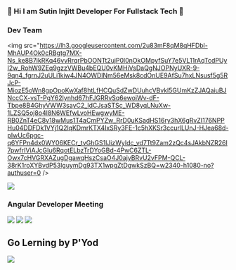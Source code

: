 ### :whale: Hi I am Sutin Injitt Developer For Fullstack Tech :snake:

### Dev Team 

<img src="https://lh3.googleusercontent.com/2u83mF8qM8qHFDbl-MhAUP4Ok0cRBgtg7MX-Ns_ke8B7ikRKq46vvRrqrPbOONTt2ujP0l0nOkOMpyfSuY7e5VL11rAqTcdPUyI2w_RohW9ZEq9gzzVWBu4bEQU0vKMHiVsDaQgNJOPNyUXR-9-9qn4_fgrnJ2uULi1kiw4JN4OWDlNm56eMsk8cdOnUE9AfSu7hxLNsusf5g5RJcP-MiozE5oWn8gpOpoKwXaf8htLfHCQuSdZwDUuhcVBvkl5GUmKzZJAQaiuBJNccCX-vsT-PgY62lynhd67hFJGRRvSq6ewoiWv-dF-Tbpe8B4GhyVWW3sayC2_ldCJsaSTSc_WD8yqLNuXw-1LZSQ5oj8o4l8N6WEfwLvoHEwgwyME-RB0ZnT4eC8v18wMus1T4aCmPYZw_RrD0uKSadHS16ry3hX6gRvZI176NPPHu04DDFDk1VYj1Q2lqKDmrKTX4IxSRy3FE-1c5hXKSr3ccurlLUnJ-HJea68d-pIwUc6pgc-q6YFPn4dx0WY06KECr_tvGhGS1lJizWyIdc_vd7Tt9Zam2zQc4sJAkbNZR26l7pwfrIViAJcGIu6RqotELbzTrDYoGBd-4PwC6ZTL-Owx7cHVGRXAZugDgawqHszCsaO4J0ajyBRvU2vFPM-QCL-38rK1roXYBvdP53lguymDg93TX1wpgZtDgwkSzBQ=w2340-h1080-no?authuser=0 />

<img src="https://scontent.fbkk5-5.fna.fbcdn.net/v/t1.0-9/116791496_2699106467031890_8103958000842022234_o.jpg?_nc_cat=100&_nc_sid=730e14&_nc_eui2=AeFWUPKcO54P6jEK8i4RTTwF2lWN95y_TKnaVY33nL9MqTRcskW794QCccnCsUVpKVyHOdxbSSj4hkE56c7-RsTk&_nc_ohc=wZyPCJ3Hh7UAX-hsTjM&_nc_ht=scontent.fbkk5-5.fna&oh=b3acf2f2a1cd494b4c4aaf38842cbb56&oe=5F4B434D" />

### Angular Developer Meeting

<img src="https://lh3.googleusercontent.com/txMt3mNl5ykH50c-HFZL-GWeMjyvizU4q2pd5NCUJnrBt4K9bE4Bc4O4iQaEOi2m-EWfIragUvBG_I8t1zRZSF1Or8cpP83Z4mi8WstxTI-wGc_63y65A-HwyjcCw3Ufam0Os6pt6Q_NlkWp8HEwpP0U6_XSzFmnUpPsSJtv0RQikyUQbIEPmIqUMK0OhqIlArv6MiUIrjLJa5F2sCPNoAaZcFHDRcpM5YewzG4LiCUP1oIs9Gt1UMzoxYmRO4ZCCmdc2-XAcYAWaYzDR0RGEc15tTAEbmUQ3N1qg7P8vnVbeB1vom0bTBLi3qemHwKVQT4caDlkBEk-M3iITL9JvnmORqFA17x1qlO8x39iSR-20bz_lzx3YXKUpQwnAw4OhAUWwR6IhDjHuWiLUSUuIPslXjO-_fDUPZihTdjRWAkIoPhGdzVNKoAtUOLtCnwdcZiybLLIeWpwUOz0H9z1hprkHGg6KptiLJrMmy5sJdtKh-GZ3u2qE7e6jMjEALec8fZNRu44n8hwY-khsaodsxV_z-gE_SUdngUHC75zQlq6R3t7u98i5scx7vlBjAuaxRcE-P19lpOMCYrLQ3mLJ1nzqds6T-25appg3VRot-PWGldNxJ8Mrklh8A1I6e-P72o_L9SbyZ0eZREtpCxF829Mj9ZHS7ym4ljlOR2CPiTjbXq1cbHO7_f3rHEd6g=w2340-h1080-no?authuser=0" />

<img src="https://lh3.googleusercontent.com/xDeTULM6rbYiBFzclKdIBGSx9P3njCjr7E5rMPy8gi1eEV7OZmWq6SzuzzyusBe7huLEaK-DTZ7_9CS5P79GfsTQQXV9a8HrPXQVDShPjVNB2VqPdbrUOZfERcDW27rNAKhITKv1IhNiTDtgP0-hdz-74Q2-ttzNkAfiDHYn95rVwI0klcfZNdLZhG8w66Evq6s6q297ciqvOQ85q5xG4t8Kx1Too5fpmRzXdB_h_58FemLHWtz5XzwF9x76qTtkOUeuE36ifmjfMbCdDGXrXq5e73VH7Eswo40IbX0_0j8cjbAGnMtNe1ESb4LS8IM0kyMu3U6ubj-WpO37cKEIj4YbD4mt7ghEAB6UD7VgSSmy-zBtbapwG9BQOSa_et_z5o6Fz20QLFfu7FlcX4NP4X4JR8KW7JSQQt4X8mZcmfTX4yb97GnuFY4LTbJCIrH2S81QBfYbOEavRgesFENt8schTLynofYKHiFCIldpmBYBPhhfLs4YLKSjCg5C3sAGEp7HLZPPScCXK-h6yKyR7QvTS5RlJTQVhyG-psJ8TYA57gePAi4lxaFmSVHamrVtpk65lKCKqigOccn52xXKTN77aYMfhB69pi43VwYkPh1_Phe7v1gtdyD-lcdYMnsPk2Sm3Pcs7RFqUyWrfa7DofgjHc56KmLZbK1EhjzqWa_Cwkq0gD3fgBVmwpOeFw=w2326-h1744-no?authuser=0" />

<img src="https://lh3.googleusercontent.com/HH8v_ppocSfMciEP1EafxrzUuD8hUfr1NXfy3T8Cs_hgN_eKbCi5MakgltyQvxS5ZflaC_5W8dV91gOdOde08PBeoX5dmcR71YFfg_SpM3qqiytpllH4lMqhNMw2NykCVYyPhYlJyN9NjQfOh_X8XXU2PGfFYV7SfRxEReZgTNeuhllJQdH9Q52GE108RrvPTFr77CjS3bTSMM6c-PQ4jnWyO9yJwkr5u80F6pke5mOW03J74MXdhynfsVxfAwZyLn9LTfsMu_n00uJaQIjQjnmeyOhPNdznQlgWckXzueUStu9tfgg7kIO1ykOkajc7RAJusBQe3TZ14rUakm0GAXvo1NRoRNnsDfmxmjW-aQJWiJhhcOTf1MEaT1VwFow5FDdHJReKh28hWys8sRWKQvfD6FLyL9AoU60VEjT63BSTE1IZ1aZJZQiJhoMU9Rlh7dRCwNJNi-aPCPn5CYVR_bAEB46w3Y-GNe4I3Vp7ZGtjp3kiese5G_PUfaT2u6l0Za00nWWed_oDaYgd9Fzj1vjdz0k_6BUH0bMCdNFlBqRwZCmrNeFFdJUgswHiVwLsHiNMGM8gyaFIsu3bH3Qz80fGPquQHLpqjFsqZCsQBxKA0LkKT_vjd6_cLaFUB0TtThSiumWr1OT-fsuAls2V2XGZfPwBAlso50J_Agpnr0xOffxN61AWIRXES_LrcQ=w1080-h810-no?authuser=0" />

## Go Lerning by P'Yod
<img src="https://lh3.googleusercontent.com/gAOw_6ws-epmGSWSiY74xW_iiKBAdTVMUS2BIBK3_Sv5H4VJLUV4C8FTVeE6kiitwutASd6rBcWKMIDPm4WzxeaAMqz_LXcCsG8xFJJR8nym3DCEBfgwT8CcxcqCc9YnEgDQnSG-Xln5cRrvRc0EB1GZhzMBRqhH_ipMG7xY0WgKBD5Gyuni_rTqM7ZihN4MM5-YPfNyTI0dngpPSMrDwZGN0tdfJ7ee8DGtKgpJ_IpTR2TWL1v-rKscgfMQpptf9aPMlUuxTXIvwRPKagiTCQ3ncKPsKeg5ab4ra1econtC-LcABV-V5phBdxBhjIlSt0CFqm3b--mkHbVVFaRB7tvl9VBVo_xlDxwBy5Bi5J2WVSr1IWOw0sQNB7ESP0g6QiybzSPKDseT556W35unT7HPz1VBSXNP1QoZ6ZHXhdtxu_lGha6EhMKD-AaqjYxTQMqO1O322U5VcU7kdmwsSAN3cmNJC9i2wJAVd6eAdR9OosXw0Q2cxQYhJCokdbkzA1mgrueOIEDXzK1YyBOHBGpikAXWNpn3ufrZnQEAudXKbg7F91Cr-tqfV5wXDoP0OzVTPY7SfhF5uklPmf5YAs1hBIGDDYjwHT2uXU29TVSo3BqBuw-3BxCfsXrb_4YvHZ0cDiKBRsLyRPkX0zjP-xd2JB8Zes84SGbmM625r0fDvFGJLodI097_s776cQ=w2326-h1744-no?authuser=0" />

